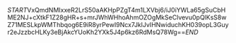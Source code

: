 $START$VxQmdNMIxxeR2LrS50aAKHpPZgT4m1LXVbj6/iJ0iYWLa65gSuCbHME2NJ+cXtkF1Z28gHR+s+mrJWhWHhoAhmOZOgMkSeClvevu0pQlKsS8wZ71MESLkpWMThbqog6E9iR8yrPewI9Ncx7JklJvIHNwiduchKH039opL3Guyr2eJzzbcHLKy3eBjAkcYUoKh2YXk5J4p6kz6RdMsQ78Wg==$END$
